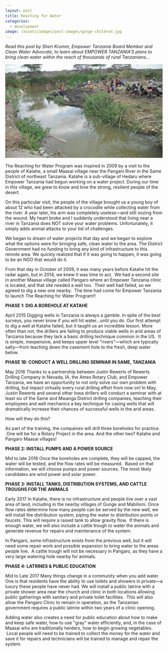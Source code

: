```yaml
---
layout: post
title: Reaching for Water
categories:
  - development
image: /assets/images/post-images/gunge-children.jpg
---
```


*Read this post by Sheri Krumm, Empower Tanzania Board Member and Clean Water Advocate, to learn about EMPOWER TANZANIA'S plans to bring clean water within the reach of thousands of rural Tanzanians…*

![](/uploads/2015/11/12/water-project-update/gunge1.jpg)

The Reaching for Water Program was inspired in 2009 by a visit to the people of Katahe, a small Maasai village near the Pangani River in the Same District of northeast Tanzania. Katahe is a sub-village of Hedaru where Empower Tanzania had begun working on a water project. During our time in this village, we grew to know and love the strong, resilient people of the desert.

On this particular visit, the people of the village brought us a young boy of about 12 who had been attacked by a crocodile while collecting water from the river. A year later, his arm was completely useless—and still oozing from the wound. My heart broke and I suddenly understood that living near a river in Tanzania does NOT solve your water problems. Unfortunately, it simply adds animal attacks to your list of challenges.

We began to dream of water projects that day and we began to explore what the options were for bringing safe, clean water to the area. The District Government had no funding to bring any kind of infrastructure to this remote area. We quickly realized that if it was going to happen, it was going to be an NGO that would do it.

From that day in October of 2009, it was many years before Katahe hit the radar again, but in 2014, we knew it was time to act. &nbsp;We had a second site in another Maasai village called Pangaro where an Empower Tanzania clinic is located, and that site needed a well too. &nbsp;Their well had failed, so we agreed to dig a new one nearby. &nbsp;The time had come for Empower Tanzania to launch The Reaching for Water Program!!

**PHASE 1: DIG A BOREHOLE AT KATAHE**

April 2015 Digging wells in Tanzania is always a gamble. In spite of the best surveys, you never know if you will hit water…until you do. Our first attempt to dig a well at Katahe failed, but it taught us an incredible lesson. More often than not, the drillers are failing to produce viable wells in arid areas of Tanzania because they lack a basic drilling technique common in the US. &nbsp;It is simple, inexpensive, and keeps upper level "rivers"—which are typically salty—from leaching down the casement hole to the fresh, deep water below.

**PHASE 1B: CONDUCT A WELL DRILLING SEMINAR IN SAME, TANZANIA**

May 2016 Thanks to a partnership between Justin Rewerts of Rewerts Drilling Company in Nevada, IA, the Ames Rotary Club, and Empower Tanzania, we have an opportunity to not only solve our own problem with drilling, but impact virtually every rural drilling effort from now on! In May, Justin Rewerts and several other Iowa drillers will conduct a seminar with at least six of the Same and Mwanga District drilling companies, teaching their employees and well mechanics a key technique for casing wells that will dramatically increase their chances of successful wells in the arid areas.

How will they do this?

As part of the training, the companies will drill three boreholes for practice. &nbsp;One will be for a Rotary Project in the area. And the other two? Katahe and Pangaro Maasai villages!

**PHASE 2: INSTALL PUMPS AND A POWER SOURCE**

Mid to late 2016 Once the boreholes are complete, they will be capped, the water will be tested, and the flow rates will be measured. &nbsp;Based on that information, we will choose pumps and power sources. The most likely candidates are wind power and solar power.

**PHASE 3: INSTALL TANKS, DISTRIBUTION SYSTEMS, AND CATTLE TROUGHS FOR THE ANIMALS**

Early 2017 In Katahe, there is no infrastructure and people live over a vast area of land, including in the nearby villages of Gunge and Mabilioni. Once flow rates determine how many people can be served by the new well, we will install the distribution system, piping the water to distribution points or faucets. This will require a raised tank to allow gravity flow. &nbsp;If there is enough water, we will also include a cattle trough to water the animals and generate revenue for repairs and maintenance of the system.

In Pangaro, some infrastructure exists from the previous well, but it will need some repair work and possible expansion to bring water to the areas people live. &nbsp;A cattle trough will not be necessary in Pangaro, as they have a very large watering hole nearby for animals.

**PHASE 4: LATRINES & PUBLIC EDUCATION**

Mid to Late 2017 Many things change in a community when you add water. One is that residents have the ability to use toilets and showers in private—a luxury these people have never had. We will install a public latrine with a private shower area near the church and clinic in both locations allowing public gatherings with sanitary and private toilet facilities. &nbsp;This will also allow the Pangaro Clinic to remain in operation, as the Tanzanian government requires a public latrine within two years of a clinic opening.

Adding water also creates a need for public education about how to make and keep safe water, how to use "gray" water efficiently, and, in the case of Maasai who are traditionally herders, how to begin growing vegetables. &nbsp;Local people will need to be trained to collect the money for the water and save it for repairs and technicians will be trained to manage and repair the system.
